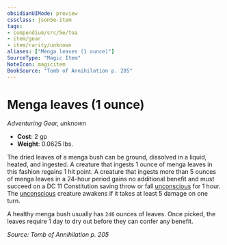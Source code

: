 ```yaml
---
obsidianUIMode: preview
cssclass: json5e-item
tags:
- compendium/src/5e/toa
- item/gear
- item/rarity/unknown
aliases: ["Menga leaves (1 ounce)"]
SourceType: "Magic Item"
NoteIcon: magicitem
BookSource: "Tomb of Annihilation p. 205"
---
```

# Menga leaves (1 ounce)
*Adventuring Gear, unknown*  

- **Cost**: 2 gp
- **Weight**: 0.0625 lbs.

The dried leaves of a menga bush can be ground, dissolved in a liquid, heated, and ingested. A creature that ingests 1 ounce of menga leaves in this fashion regains 1 hit point. A creature that ingests more than 5 ounces of menga leaves in a 24-hour period gains no additional benefit and must succeed on a DC 11 Constitution saving throw or fall [unconscious](/2-Mechanics/CLI/rules/conditions.md#unconscious) for 1 hour. The [unconscious](/2-Mechanics/CLI/rules/conditions.md#unconscious) creature awakens if it takes at least 5 damage on one turn.

A healthy menga bush usually has `2d6` ounces of leaves. Once picked, the leaves require 1 day to dry out before they can confer any benefit.

*Source: Tomb of Annihilation p. 205*